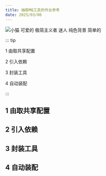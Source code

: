 ```yaml
---
title: 抽取MQ工具的作业参考
date: 2025/03/06
---
```


![小猫 可爱的 极简主义者 迷人  纯色背景 简单的](https://bizhi1.com/wp-content/uploads/2024/11/kitten-3840x2160-adorable-minimalist-charming-cute-26380.jpg)

::: tip

1 由取共享配置

2 引入依赖

3 封装工具

4 自动装配

:::

## 1 由取共享配置

## 2 引入依赖

## 3 封装工具

## 4 自动装配